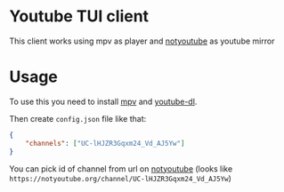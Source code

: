 # Youtube TUI client

This client works using mpv as player and [notyoutube](https://notyoutube.org/) as youtube mirror

# Usage

To use this you need to install [mpv](https://mpv.io/) and [youtube-dl](https://github.com/ytdl-org/youtube-dl).

Then create `config.json` file like that:
```json
{
    "channels": ["UC-lHJZR3Gqxm24_Vd_AJ5Yw"]
}
```
You can pick id of channel from url on [notyoutube](https://notyoutube.org/) (looks like `https://notyoutube.org/channel/UC-lHJZR3Gqxm24_Vd_AJ5Yw`)